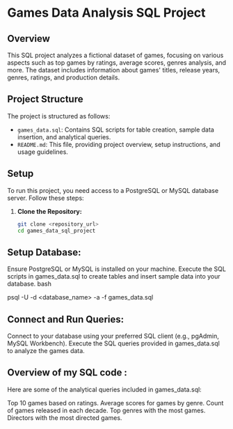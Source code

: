 # Games Data Analysis SQL Project

## Overview
This SQL project analyzes a fictional dataset of games, focusing on various aspects such as top games by ratings, average scores, genres analysis, and more. The dataset includes information about games' titles, release years, genres, ratings, and production details.

## Project Structure
The project is structured as follows:
- `games_data.sql`: Contains SQL scripts for table creation, sample data insertion, and analytical queries.
- `README.md`: This file, providing project overview, setup instructions, and usage guidelines.

## Setup
To run this project, you need access to a PostgreSQL or MySQL database server. Follow these steps:

1. **Clone the Repository:**
   ```bash
   git clone <repository_url>
   cd games_data_sql_project

## Setup Database:

Ensure PostgreSQL or MySQL is installed on your machine.
Execute the SQL scripts in games_data.sql to create tables and insert sample data into your database.
bash

psql -U <username> -d <database_name> -a -f games_data.sql

## Connect and Run Queries:

Connect to your database using your preferred SQL client (e.g., pgAdmin, MySQL Workbench).
Execute the SQL queries provided in games_data.sql to analyze the games data.

## Overview of my SQL code :
Here are some of the analytical queries included in games_data.sql:

Top 10 games based on ratings.
Average scores for games by genre.
Count of games released in each decade.
Top genres with the most games.
Directors with the most directed games.
